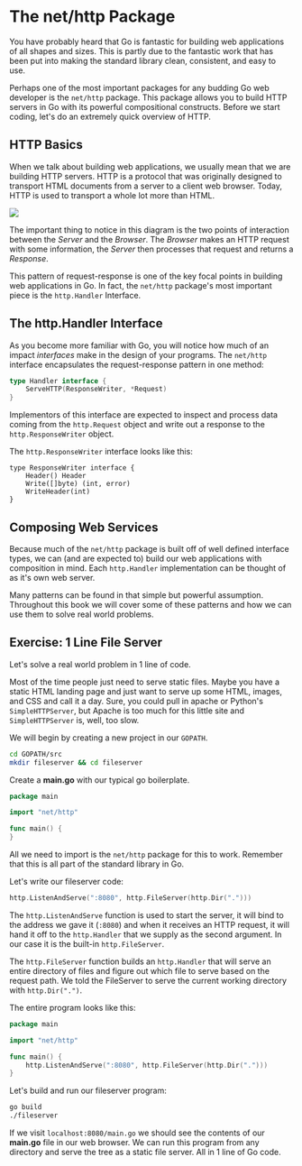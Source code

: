 # The net/http Package
You have probably heard that Go is fantastic for building web applications of
all shapes and sizes. This is partly due to the fantastic work that has been
put into making the standard library clean, consistent, and easy to use.

Perhaps one of the most important packages for any budding Go web developer is
the `net/http` package. This package allows you to build HTTP servers in Go
with its powerful compositional constructs. Before we start coding, let's do
an extremely quick overview of HTTP.

## HTTP Basics
When we talk about building web applications, we usually mean that we are
building HTTP servers. HTTP is a protocol that was originally designed to
transport HTML documents from a server to a client web browser. Today, HTTP is
used to transport a whole lot more than HTML.

![](http_diagram.png)

The important thing to notice in this diagram is the two points of interaction
between the *Server* and the *Browser*. The *Browser* makes an HTTP request
with some information, the *Server* then processes that request and returns a
*Response*.

This pattern of request-response is one of the key focal points in building web
applications in Go. In fact, the `net/http` package's most important piece is
the `http.Handler` Interface.

## The http.Handler Interface
As you become more familiar with Go, you will notice how much of an impact
*interfaces* make in the design of your programs. The `net/http` interface
encapsulates the request-response pattern in one method:

``` go
type Handler interface {
    ServeHTTP(ResponseWriter, *Request)
}
```

Implementors of this interface are expected to inspect and process data coming
from the `http.Request` object and write out a response to the
`http.ResponseWriter` object.

The `http.ResponseWriter` interface looks like this:

```
type ResponseWriter interface {
    Header() Header
    Write([]byte) (int, error)
    WriteHeader(int)
}
```

## Composing Web Services
Because much of the `net/http` package is built off of well defined interface
types, we can (and are expected to) build our web applications with composition
in mind. Each `http.Handler` implementation can be thought of as it's own web
server.

Many patterns can be found in that simple but powerful assumption. Throughout
this book we will cover some of these patterns and how we can use them to solve
real world problems.


## Exercise: 1 Line File Server
Let's solve a real world problem in 1 line of code.

Most of the time people just need to serve static files. Maybe you have a
static HTML landing page and just want to serve up some HTML, images, and CSS
and call it a day. Sure, you could pull in apache or Python's
`SimpleHTTPServer`, but Apache is too much for this little site and
`SimpleHTTPServer` is, well, too slow.

We will begin by creating a new project in our `GOPATH`.

``` bash
cd GOPATH/src
mkdir fileserver && cd fileserver
```

Create a **main.go** with our typical go boilerplate.

``` go
package main

import "net/http"

func main() {
}
```

All we need to import is the `net/http` package for this to work. Remember
that this is all part of the standard library in Go.

Let's write our fileserver code:

``` go
http.ListenAndServe(":8080", http.FileServer(http.Dir(".")))
```

The `http.ListenAndServe` function is used to start the server, it will bind to
the address we gave it (`:8080`) and when it receives an HTTP request, it will
hand it off to the `http.Handler` that we supply as the second argument. In our
case it is the built-in `http.FileServer`.

The `http.FileServer` function builds an `http.Handler` that will serve an
entire directory of files and figure out which file to serve based on the
request path. We told the FileServer to serve the current working directory
with `http.Dir(".")`.

The entire program looks like this:

``` go
package main

import "net/http"

func main() {
    http.ListenAndServe(":8080", http.FileServer(http.Dir(".")))
}
```

Let's build and run our fileserver program:
``` bash
go build
./fileserver
```

If we visit `localhost:8080/main.go` we should see the contents of our
**main.go** file in our web browser. We can run this program from any directory
and serve the tree as a static file server. All in 1 line of Go code.
